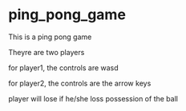 # ping_pong_game

This is a ping pong game

Theyre are two players

for player1, the controls are wasd

for player2, the controls are the arrow keys

player will lose if he/she loss possession of the ball

